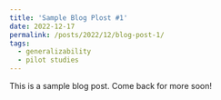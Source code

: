 ```yaml
---
title: 'Sample Blog Plost #1'
date: 2022-12-17
permalink: /posts/2022/12/blog-post-1/
tags:
  - generalizability
  - pilot studies
---
```


This is a sample blog post. Come back for more soon!